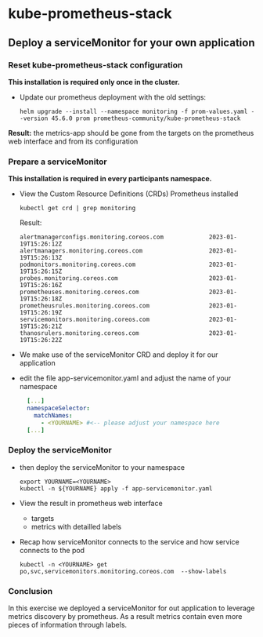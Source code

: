 # kube-prometheus-stack

## Deploy a serviceMonitor for your own application

### Reset kube-prometheus-stack configuration

**This installation is required only once in the cluster.**

* Update our prometheus deployment with the old settings:

  ```shell
  helm upgrade --install --namespace monitoring -f prom-values.yaml --version 45.6.0 prom prometheus-community/kube-prometheus-stack
  ```

**Result:** the metrics-app should be gone from the targets on the prometheus web interface 
and from its configuration

### Prepare a serviceMonitor

**This installation is required in every participants namespace.**

* View the Custom Resource Definitions (CRDs) Prometheus installed

  ```shell
  kubectl get crd | grep monitoring
  ```

  Result:
  
  ```shell
  alertmanagerconfigs.monitoring.coreos.com             2023-01-19T15:26:12Z
  alertmanagers.monitoring.coreos.com                   2023-01-19T15:26:13Z
  podmonitors.monitoring.coreos.com                     2023-01-19T15:26:15Z
  probes.monitoring.coreos.com                          2023-01-19T15:26:16Z
  prometheuses.monitoring.coreos.com                    2023-01-19T15:26:18Z
  prometheusrules.monitoring.coreos.com                 2023-01-19T15:26:19Z
  servicemonitors.monitoring.coreos.com                 2023-01-19T15:26:21Z
  thanosrulers.monitoring.coreos.com                    2023-01-19T15:26:22Z
  ```

* We make use of the serviceMonitor CRD and deploy it for our application

* edit the file app-servicemonitor.yaml and adjust the name of your namespace

  ```yaml
    [...]
    namespaceSelector:
      matchNames:
        - <YOURNAME> #<-- please adjust your namespace here
    [...]
  ```

### Deploy the serviceMonitor

* then deploy the serviceMonitor to your namespace 

  ```shell
  export YOURNAME=<YOURNAME>
  kubectl -n ${YOURNAME} apply -f app-servicemonitor.yaml
  ```
* View the result in prometheus web interface
  * targets
  * metrics with detailled labels

* Recap how serviceMonitor connects to the service and how service connects to the pod

  ```shell
  kubectl -n <YOURNAME> get po,svc,servicemonitors.monitoring.coreos.com  --show-labels
  ```

### Conclusion

In this exercise we deployed a serviceMonitor for out application to leverage metrics discovery
by prometheus. As a result metrics contain even more pieces of information through labels.

